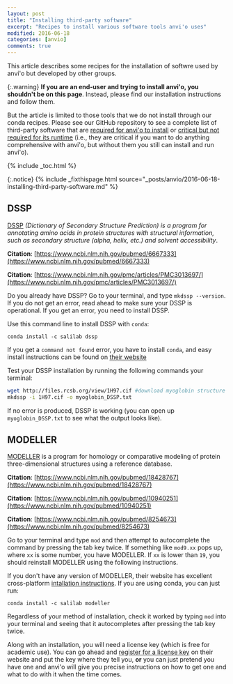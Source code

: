 ```yaml
---
layout: post
title: "Installing third-party software"
excerpt: "Recipes to install various software tools anvi'o uses"
modified: 2016-06-18
categories: [anvio]
comments: true
---
```


This article describes some recipes for the installation of softwre used by anvi'o but developed by other groups.

{:.warning}
**If you are an end-user and trying to install anvi'o, you shouldn't be on this page**. Instead, please find our installation instructions and follow them.

But the article is limited to those tools that we do not install through our conda recipes. Please see our GitHub repository to see a complete list of third-party software that are [required for anvi'o to install](https://github.com/merenlab/anvio/blob/master/conda-recipe/anvio-minimal/meta.yaml) or [critical but not required for its runtime](https://github.com/merenlab/anvio/blob/master/conda-recipe/anvio/meta.yaml) (i.e., they are critical if you want to do anything comprehensive with anvi'o, but without them you still can install and run anvi'o).

{% include _toc.html %}

{:.notice}
{% include _fixthispage.html source="_posts/anvio/2016-06-18-installing-third-party-software.md" %}

## DSSP

[DSSP](https://swift.cmbi.umcn.nl/gv/dssp/index.html) _(Dictionary of Secondary Structure Prediction) is a program for annotating amino acids in protein structures with structural information, such as secondary structure (alpha, helix, etc.) and solvent accessibility_.

**Citation**: [https://www.ncbi.nlm.nih.gov/pubmed/6667333](https://www.ncbi.nlm.nih.gov/pubmed/6667333)

**Citation**: [https://www.ncbi.nlm.nih.gov/pmc/articles/PMC3013697/](https://www.ncbi.nlm.nih.gov/pmc/articles/PMC3013697/)

Do you already have DSSP? Go to your terminal, and type `mkdssp --version`. If you do not get an error, read ahead to make sure your DSSP is operational. If you get an error, you need to install DSSP.

Use this command line to install DSSP with `conda`:

```
conda install -c salilab dssp
```

If you get a `command not found` error, you have to install `conda`, and easy install instructions can be found on [their website](https://conda.io/docs/user-guide/install/index.html#)

Test your DSSP installation by running the following commands your terminal:

```bash
wget http://files.rcsb.org/view/1H97.cif #download myoglobin structure
mkdssp -i 1H97.cif -o myoglobin_DSSP.txt
```

If no error is produced, DSSP is working (you can open up `myoglobin_DSSP.txt` to see what the output looks like).


## MODELLER

[MODELLER](https://salilab.org/modeller/) is a program for homology or comparative modeling of protein three-dimensional structures using a reference database.

**Citation**: [https://www.ncbi.nlm.nih.gov/pubmed/18428767](https://www.ncbi.nlm.nih.gov/pubmed/18428767)

**Citation**: [https://www.ncbi.nlm.nih.gov/pubmed/10940251](https://www.ncbi.nlm.nih.gov/pubmed/10940251)

**Citation**: [https://www.ncbi.nlm.nih.gov/pubmed/8254673](https://www.ncbi.nlm.nih.gov/pubmed/8254673)

Go to your terminal and type `mod` and then attempt to autocomplete the command by pressing the tab key twice. If something like `mod9.xx` pops up, where `xx` is some number, you have MODELLER. If `xx` is lower than `19`, you should reinstall MODELLER using the following instructions.

If you don't have any version of MODELLER, their website has excellent cross-platform [intallation instructions](https://salilab.org/modeller/release.html#install). If you are using conda, you can just run:

```
conda install -c salilab modeller
```

Regardless of your method of installation, check it worked by typing `mod` into your terminal and seeing that it autocompletes after pressing the tab key twice.

Along with an installation, you will need a license key (which is free for academic use). You can go ahead and [register for a license key](https://salilab.org/modeller/registration.html) on their website and put the key where they tell you, **or** you can just pretend you have one and anvi'o will give you precise instructions on how to get one and what to do with it when the time comes.
